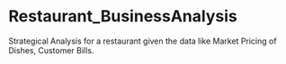 # Restaurant_BusinessAnalysis
Strategical Analysis for a restaurant given the data like Market Pricing of Dishes, Customer Bills.
